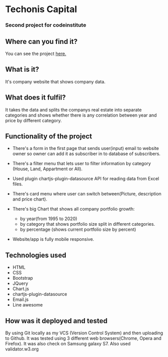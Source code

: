 # Techonis Capital
### Second project for codeinstitute
## Where can you find it?
You can see the project [here.](http://github.com)
## What is it?
It's company website that shows company data. 
## What does it fulfil?
It takes the data and splits the companys real estate into separate categories and shows whether there is any correlation between year and price by different category.
## Functionality of the project
* There's a form in the first page that sends user(input) email to website owner so owner can add it as subscriber in to database of subscribers.
* There's a filter menu that lets user to filter information by category (House, Land, Appartment or All).
* Used plugin chartjs-plugin-datasource API for reading data from Excel files.
* There's card menu where user can switch between(Picture, description and price chart).
* There's big Chart that shows all company portfolio growth:
  * by year(from 1995 to 2020)
  * by category that shows portfolio size split in different categories.
  * by percentage (shows current portfolio size by percent) 

* Website/app is fully mobile responsive. 

## Technologies used
* HTML
* CSS
* Bootstrap
* JQuery
* Chart.js
* chartjs-plugin-datasource
* Email.js
* Line awesome

## How was it deployed and tested
By using Git locally as my VCS (Version Control System) and then uploading to Github. It was tested using 3 different web browsers(Chrome, Opera and Firefox). It was also check on Samsung galaxy S7. Also used validator.w3.org 
